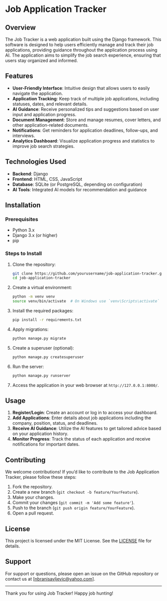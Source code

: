 # Job Application Tracker

## Overview

The Job Tracker is a web application built using the Django framework. This software is designed to help users efficiently manage and track their job applications, providing guidance throughout the application process using AI. The application aims to simplify the job search experience, ensuring that users stay organized and informed.

## Features

- **User-Friendly Interface**: Intuitive design that allows users to easily navigate the application.
- **Application Tracking**: Keep track of multiple job applications, including statuses, dates, and relevant details.
- **AI Guidance**: Receive personalized tips and suggestions based on user input and application progress.
- **Document Management**: Store and manage resumes, cover letters, and other application-related documents.
- **Notifications**: Get reminders for application deadlines, follow-ups, and interviews.
- **Analytics Dashboard**: Visualize application progress and statistics to improve job search strategies.

## Technologies Used

- **Backend**: Django
- **Frontend**: HTML, CSS, JavaScript
- **Database**: SQLite (or PostgreSQL, depending on configuration)
- **AI Tools**: Integrated AI models for recommendation and guidance

## Installation

### Prerequisites

- Python 3.x
- Django 3.x (or higher)
- pip

### Steps to Install

1. Clone the repository:
   ```bash
   git clone https://github.com/yourusername/job-application-tracker.git
   cd job-application-tracker
   ```

2. Create a virtual environment:
   ```bash
   python -m venv venv
   source venv/bin/activate  # On Windows use `venv\Scripts\activate`
   ```

3. Install the required packages:
   ```bash
   pip install -r requirements.txt
   ```

4. Apply migrations:
   ```bash
   python manage.py migrate
   ```

5. Create a superuser (optional):
   ```bash
   python manage.py createsuperuser
   ```

6. Run the server:
   ```bash
   python manage.py runserver
   ```

7. Access the application in your web browser at `http://127.0.0.1:8000/`.

## Usage

1. **Register/Login**: Create an account or log in to access your dashboard.
2. **Add Applications**: Enter details about job applications including the company, position, status, and deadlines.
3. **Receive AI Guidance**: Utilize the AI features to get tailored advice based on your application history.
4. **Monitor Progress**: Track the status of each application and receive notifications for important dates.

## Contributing

We welcome contributions! If you’d like to contribute to the Job Application Tracker, please follow these steps:

1. Fork the repository.
2. Create a new branch (`git checkout -b feature/YourFeature`).
3. Make your changes.
4. Commit your changes (`git commit -m 'Add some feature'`).
5. Push to the branch (`git push origin feature/YourFeature`).
6. Open a pull request.

## License

This project is licensed under the MIT License. See the [LICENSE](LICENSE) file for details.

## Support

For support or questions, please open an issue on the GitHub repository or contact us at [nbranisavljevic@yahoo.com].

---

Thank you for using Job Tracker! Happy job hunting!
